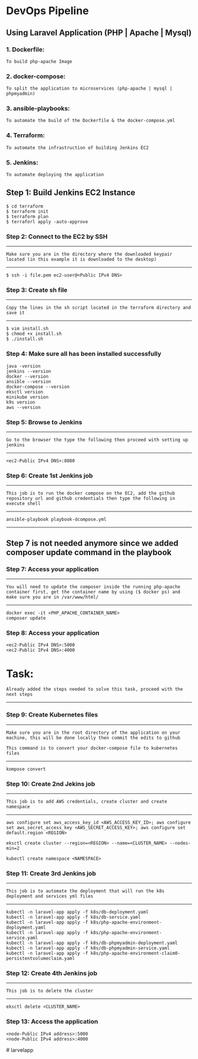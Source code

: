 # DevOps Pipeline

## Using Laravel Application (PHP | Apache | Mysql)

### 1. Dockerfile:

`To build php-apache Image`

### 2. docker-compose:

`To split the application to microservices (php-apache | mysql | phpmyadmin)`

### 3. ansible-playbooks:

`To automate the build of the Dockerfile & the docker-compose.yml`

### 4. Terraform:

`To automate the infrastruction of building Jenkins EC2`

### 5. Jenkins:

`To automate deploying the application`

## Step 1: Build Jenkins EC2 Instance

```
$ cd terraform
$ terraform init
$ terraform plan
$ terraforl apply -auto-approve
```

### Step 2: Connect to the EC2 by SSH

---

`Make sure you are in the directory where the downloaded keypair located (in this example it is downloaded to the desktop)`

---

```
$ ssh -i file.pem ec2-user@<Public IPv4 DNS>
```

### Step 3: Create sh file

---

`Copy the lines in the sh script located in the terraform directory and save it`

---

```
$ vim install.sh
$ chmod +x install.sh
$ ./install.sh
```

### Step 4: Make sure all has been installed successfully

```
java -version
jenkins --version
docker --version
ansible --version
docker-compose --version
eksctl version
minikube version
k9s version
aws --version
```

### Step 5: Browse to Jenkins

---

`Go to the browser the type the following then proceed with setting up jenkins`

---

```
<ec2-Public IPv4 DNS>:8080
```

### Step 6: Create 1st Jenkins job

---

`This job is to run the docker compose on the EC2, add the github repository url and github credentials then type the following in execute shell`

---

```
ansible-playbook playbook-dcompose.yml
```

---

## Step 7 is not needed anymore since we added composer update command in the playbook

### Step 7: Access your application

---

`You will need to update the composer inside the running php-apache container first, get the container name by using ($ docker ps) and make sure you are in /var/www/html/`

---

```
docker exec -it <PHP_APACHE_CONTAINER_NAME>
composer update
```

### Step 8: Access your application

```
<ec2-Public IPv4 DNS>:5000
<ec2-Public IPv4 DNS>:4000
```

# Task:

`Already added the steps needed to solve this task, proceed with the next steps`

---

### Step 9: Create Kubernetes files

---

`Make sure you are in the root directory of the application on your machine, this will be done locally then commit the edits to github`

`This command is to convert your docker-compose file to kubernetes files`

---

```
kompose convert
```

### Step 10: Create 2nd Jekins job

---

`This job is to add AWS credentials, create cluster and create namespace`

---

```
aws configure set aws_access_key_id <AWS_ACCESS_KEY_ID>; aws configure set aws_secret_access_key <AWS_SECRET_ACCESS_KEY>; aws configure set default.region <REGION>

eksctl create cluster --region=<REGION> --name=<CLUSTER_NAME> --nodes-min=2

kubectl create namespace <NAMESPACE>
```

### Step 11: Create 3rd Jenkins job

---

`This job is to automate the deployment that will run the k8s deployment and services yml files`

---

```
kubectl -n laravel-app apply -f k8s/db-deployment.yaml
kubectl -n laravel-app apply -f k8s/db-service.yaml
kubectl -n laravel-app apply -f k8s/php-apache-environment-deployment.yaml
kubectl -n laravel-app apply -f k8s/php-apache-environment-service.yaml
kubectl -n laravel-app apply -f k8s/db-phpmyadmin-deployment.yaml
kubectl -n laravel-app apply -f k8s/db-phpmyadmin-service.yaml
kubectl -n laravel-app apply -f k8s/php-apache-environment-claim0-persistentvolumeclaim.yaml
```

### Step 12: Create 4th Jenkins job

---

`This job is to delete the cluster`

---

```
eksctl delete <CLUSTER_NAME>
```

### Step 13: Access the application

```
<node-Public IPv4 address>:5000
<node-Public IPv4 address>:4000
```
#   l a r v e l a p p  
 